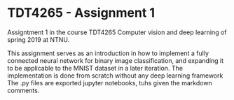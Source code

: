 # TDT4265 - Assignment 1

Assigntment 1 in the course TDT4265 Computer vision and deep learning of spring 2019 at NTNU.

This assignment serves as an introduction in how to implement a fully connected neural network for binary image classification, and expanding it to be applicable to the MNIST dataset in a later iteration. The implementation is done from scratch without any deep learning framework
The .py files are exported jupyter notebooks, tuhs given the markdown comments.
